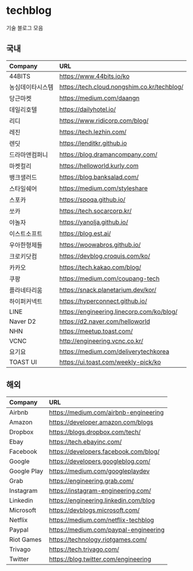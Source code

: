 # techblog
기술 블로그 모음

## 국내
| Company | URL |
|:--------|:--------|
| 44BITS | https://www.44bits.io/ko |
| 농심데이타시스템 | https://tech.cloud.nongshim.co.kr/techblog/ |
| 당근마켓 | https://medium.com/daangn |
| 데일리호텔 | https://dailyhotel.io/ |
| 리디 | https://www.ridicorp.com/blog/ |
| 레진 | https://tech.lezhin.com/ |
| 렌딧 | https://lenditkr.github.io |
| 드라마앤컴퍼니 | https://blog.dramancompany.com/ |
| 마켓컬리 | https://helloworld.kurly.com |
| 뱅크샐러드 | https://blog.banksalad.com/ |
| 스타일쉐어 | https://medium.com/styleshare |
| 스포카 | https://spoqa.github.io/ |
| 쏘카 | https://tech.socarcorp.kr/ |
| 야놀자 | https://yanolja.github.io/ |
| 이스트소프트 | https://blog.est.ai/ |
| 우아한형제들 | https://woowabros.github.io/ |
| 크로키닷컴 | https://devblog.croquis.com/ko/ |
| 카카오 | https://tech.kakao.com/blog/ |
| 쿠팡 | https://medium.com/coupang-tech |
| 플라네타리움 | https://snack.planetarium.dev/kor/ |
| 하이퍼커넥트 | https://hyperconnect.github.io/ |
| LINE | https://engineering.linecorp.com/ko/blog/ |
| Naver D2 | https://d2.naver.com/helloworld |
| NHN | https://meetup.toast.com/ |
| VCNC | http://engineering.vcnc.co.kr/ |
| 요기요 | https://medium.com/deliverytechkorea |
| TOAST UI | https://ui.toast.com/weekly-pick/ko |

## 해외
| Company | URL |
|:--------|:--------|
| Airbnb | https://medium.com/airbnb-engineering |
| Amazon | https://developer.amazon.com/blogs |
| Dropbox | https://blogs.dropbox.com/tech/ |
| Ebay | https://tech.ebayinc.com/ |
| Facebook | https://developers.facebook.com/blog/ |
| Google | https://developers.googleblog.com/ |
| Google Play | https://medium.com/googleplaydev |
| Grab | https://engineering.grab.com/ |
| Instagram | https://instagram-engineering.com/ |
| Linkedin | https://engineering.linkedin.com/blog |
| Microsoft | https://devblogs.microsoft.com/ |
| Netflix | https://medium.com/netflix-techblog |
| Paypal | https://medium.com/paypal-engineering |
| Riot Games | https://technology.riotgames.com/ |
| Trivago | https://tech.trivago.com/ |
| Twitter | https://blog.twitter.com/engineering |
